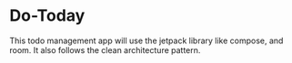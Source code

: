 # Do-Today
This todo management app will use the jetpack library like compose, and room. It also follows the clean architecture pattern.
